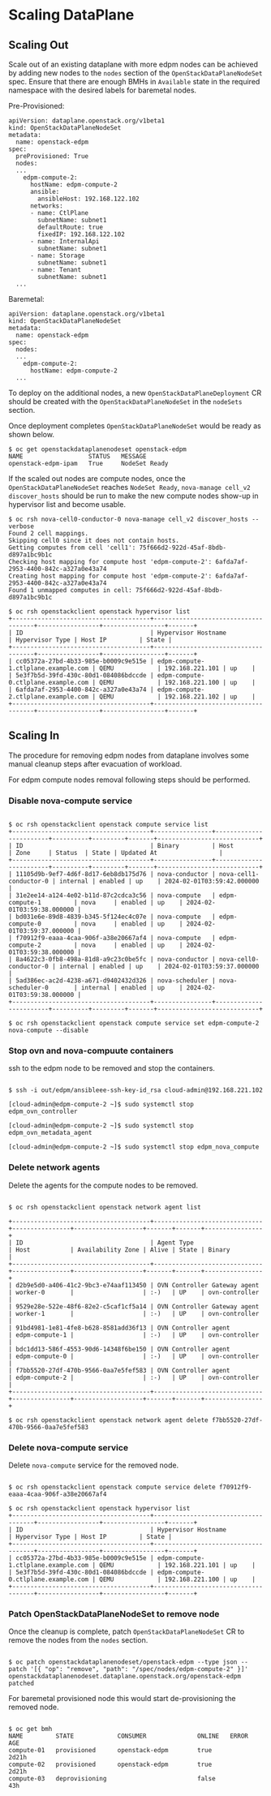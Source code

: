 # Scaling DataPlane

## Scaling Out

Scale out of an existing dataplane with more edpm nodes can be achieved by adding new
nodes to the `nodes` section of the `OpenStackDataPlaneNodeSet` spec. Ensure that
there are enough BMHs in `Available` state in the required namespace with the desired
labels for baremetal nodes.

Pre-Provisioned:

    apiVersion: dataplane.openstack.org/v1beta1
    kind: OpenStackDataPlaneNodeSet
    metadata:
      name: openstack-edpm
    spec:
      preProvisioned: True
      nodes:
      ...
        edpm-compute-2:
          hostName: edpm-compute-2
          ansible:
            ansibleHost: 192.168.122.102
          networks:
          - name: CtlPlane
            subnetName: subnet1
            defaultRoute: true
            fixedIP: 192.168.122.102
          - name: InternalApi
            subnetName: subnet1
          - name: Storage
            subnetName: subnet1
          - name: Tenant
            subnetName: subnet1
      ...

Baremetal:

    apiVersion: dataplane.openstack.org/v1beta1
    kind: OpenStackDataPlaneNodeSet
    metadata:
      name: openstack-edpm
    spec:
      nodes:
      ...
        edpm-compute-2:
          hostName: edpm-compute-2
      ...

To deploy on the additional nodes, a new `OpenStackDataPlaneDeployment` CR should be
created with the `OpenStackDataPlaneNodeSet` in the `nodeSets` section.

Once deployment completes `OpenStackDataPlaneNodeSet` would be ready as shown below.

```console
$ oc get openstackdataplanenodeset openstack-edpm
NAME                  STATUS   MESSAGE
openstack-edpm-ipam   True     NodeSet Ready
```

If the scaled out nodes are compute nodes, once the `OpenStackDataPlaneNodeSet` reaches
`NodeSet Ready`, `nova-manage cell_v2 discover_hosts` should be run to make the new
compute nodes show-up in hypervisor list and become usable.

```console
$ oc rsh nova-cell0-conductor-0 nova-manage cell_v2 discover_hosts --verbose
Found 2 cell mappings.
Skipping cell0 since it does not contain hosts.
Getting computes from cell 'cell1': 75f666d2-922d-45af-8bdb-d897a1bc9b1c
Checking host mapping for compute host 'edpm-compute-2': 6afda7af-2953-4400-842c-a327a0e43a74
Creating host mapping for compute host 'edpm-compute-2': 6afda7af-2953-4400-842c-a327a0e43a74
Found 1 unmapped computes in cell: 75f666d2-922d-45af-8bdb-d897a1bc9b1c

$ oc rsh openstackclient openstack hypervisor list
+--------------------------------------+-------------------------------------+-----------------+-----------------+-------+
| ID                                   | Hypervisor Hostname                 | Hypervisor Type | Host IP         | State |
+--------------------------------------+-------------------------------------+-----------------+-----------------+-------+
| cc05372a-27bd-4b33-985e-b0009c9e515e | edpm-compute-1.ctlplane.example.com | QEMU            | 192.168.221.101 | up    |
| 5e3f7b5d-39fd-430c-80d1-084086bdccde | edpm-compute-0.ctlplane.example.com | QEMU            | 192.168.221.100 | up    |
| 6afda7af-2953-4400-842c-a327a0e43a74 | edpm-compute-2.ctlplane.example.com | QEMU            | 192.168.221.102 | up    |
+--------------------------------------+-------------------------------------+-----------------+-----------------+-------+

```

## Scaling In

The procedure for removing edpm nodes from dataplane involves some manual cleanup steps
after evacuation of workload.

For edpm compute nodes removal following steps should be performed.

### Disable nova-compute service

```console

$ oc rsh openstackclient openstack compute service list
+--------------------------------------+----------------+------------------------+----------+---------+-------+----------------------------+
| ID                                   | Binary         | Host                   | Zone     | Status  | State | Updated At                 |
+--------------------------------------+----------------+------------------------+----------+---------+-------+----------------------------+
| 11105d9b-9ef7-4d6f-8d17-6eb8db175d76 | nova-conductor | nova-cell1-conductor-0 | internal | enabled | up    | 2024-02-01T03:59:42.000000 |
| 31e2ee14-a124-4e02-b11d-87c2cdca3c56 | nova-compute   | edpm-compute-1         | nova     | enabled | up    | 2024-02-01T03:59:38.000000 |
| bd031e6e-89d8-4839-b345-5f124ec4c07e | nova-compute   | edpm-compute-0         | nova     | enabled | up    | 2024-02-01T03:59:37.000000 |
| f70912f9-eaaa-4caa-906f-a38e20667af4 | nova-compute   | edpm-compute-2         | nova     | enabled | up    | 2024-02-01T03:59:38.000000 |
| 8a4622c3-0fb8-498a-81d8-a9c23c0be5fc | nova-conductor | nova-cell0-conductor-0 | internal | enabled | up    | 2024-02-01T03:59:37.000000 |
| 5ad386ec-ac2d-4238-a671-d9402432d326 | nova-scheduler | nova-scheduler-0       | internal | enabled | up    | 2024-02-01T03:59:38.000000 |
+--------------------------------------+----------------+------------------------+----------+---------+-------+----------------------------+

$ oc rsh openstackclient openstack compute service set edpm-compute-2 nova-compute --disable

```

### Stop ovn and nova-compuute containers

ssh to the edpm node to be removed and stop the containers.

```console

$ ssh -i out/edpm/ansibleee-ssh-key-id_rsa cloud-admin@192.168.221.102

[cloud-admin@edpm-compute-2 ~]$ sudo systemctl stop edpm_ovn_controller

[cloud-admin@edpm-compute-2 ~]$ sudo systemctl stop edpm_ovn_metadata_agent

[cloud-admin@edpm-compute-2 ~]$ sudo systemctl stop edpm_nova_compute

```

### Delete network agents

Delete the agents for the compute nodes to be removed.

```console

$ oc rsh openstackclient openstack network agent list

+--------------------------------------+------------------------------+----------------+-------------------+-------+-------+----------------+
| ID                                   | Agent Type                   | Host           | Availability Zone | Alive | State | Binary         |
+--------------------------------------+------------------------------+----------------+-------------------+-------+-------+----------------+
| d2b9e5d0-a406-41c2-9bc3-e74aaf113450 | OVN Controller Gateway agent | worker-0       |                   | :-)   | UP    | ovn-controller |
| 9529e28e-522e-48f6-82e2-c5caf1cf5a14 | OVN Controller Gateway agent | worker-1       |                   | :-)   | UP    | ovn-controller |
| 91bd4981-1e81-4fe8-b628-8581add36f13 | OVN Controller agent         | edpm-compute-1 |                   | :-)   | UP    | ovn-controller |
| bdc1dd13-586f-4553-90d6-14348f6be150 | OVN Controller agent         | edpm-compute-0 |                   | :-)   | UP    | ovn-controller |
| f7bb5520-27df-470b-9566-0aa7e5fef583 | OVN Controller agent         | edpm-compute-2 |                   | :-)   | UP    | ovn-controller |
+--------------------------------------+------------------------------+----------------+-------------------+-------+-------+----------------+

$ oc rsh openstackclient openstack network agent delete f7bb5520-27df-470b-9566-0aa7e5fef583

```

### Delete nova-compute service

Delete `nova-compute` service for the removed node.

```console

$ oc rsh openstackclient openstack compute service delete f70912f9-eaaa-4caa-906f-a38e20667af4

$ oc rsh openstackclient openstack hypervisor list
+--------------------------------------+-------------------------------------+-----------------+-----------------+-------+
| ID                                   | Hypervisor Hostname                 | Hypervisor Type | Host IP         | State |
+--------------------------------------+-------------------------------------+-----------------+-----------------+-------+
| cc05372a-27bd-4b33-985e-b0009c9e515e | edpm-compute-1.ctlplane.example.com | QEMU            | 192.168.221.101 | up    |
| 5e3f7b5d-39fd-430c-80d1-084086bdccde | edpm-compute-0.ctlplane.example.com | QEMU            | 192.168.221.100 | up    |
+--------------------------------------+-------------------------------------+-----------------+-----------------+-------+

```

### Patch OpenStackDataPlaneNodeSet to remove node

Once the cleanup is complete, patch `OpenStackDataPlaneNodeSet` CR to remove the
nodes from the `nodes` section.

```console

$ oc patch openstackdataplanenodeset/openstack-edpm --type json --patch '[{ "op": "remove", "path": "/spec/nodes/edpm-compute-2" }]'
openstackdataplanenodeset.dataplane.openstack.org/openstack-edpm patched

```

For baremetal provisioned node this would start de-provisioning the removed node.

```console

$ oc get bmh
NAME         STATE            CONSUMER              ONLINE   ERROR   AGE
compute-01   provisioned      openstack-edpm        true             2d21h
compute-02   provisioned      openstack-edpm        true             2d21h
compute-03   deprovisioning                         false            43h

```
